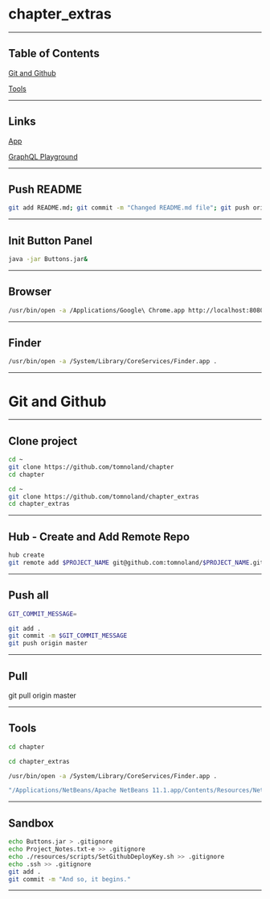 # chapter_extras

---

## Table of Contents

[Git and Github](#git-and-github)

[Tools](#tools)

---

## Links

[App](localhost:3000)

[GraphQL Playground](localhost:5000)

---

## Push README


```bash
git add README.md; git commit -m "Changed README.md file"; git push origin master

```


---

## Init Button Panel

```bash
java -jar Buttons.jar&

```

---

## Browser

```bash
/usr/bin/open -a /Applications/Google\ Chrome.app http://localhost:8080/

```

---

## Finder

```bash
/usr/bin/open -a /System/Library/CoreServices/Finder.app .

```


---

# Git and Github

---

## Clone project

```bash
cd ~
git clone https://github.com/tomnoland/chapter
cd chapter

```

```bash
cd ~
git clone https://github.com/tomnoland/chapter_extras
cd chapter_extras

```
---

## Hub - Create and Add Remote Repo

```bash
hub create
git remote add $PROJECT_NAME git@github.com:tomnoland/$PROJECT_NAME.git

```

---

## Push all

```bash
GIT_COMMIT_MESSAGE=

```

```bash
git add .
git commit -m $GIT_COMMIT_MESSAGE
git push origin master

```

---

## Pull

git pull origin master

---

## Tools


```bash
cd chapter

```

```bash
cd chapter_extras

```

```bash
/usr/bin/open -a /System/Library/CoreServices/Finder.app .

```

```bash
"/Applications/NetBeans/Apache NetBeans 11.1.app/Contents/Resources/NetBeans/bin/netbeans" README.md

```

---

## Sandbox


```bash
echo Buttons.jar > .gitignore
echo Project_Notes.txt-e >> .gitignore
echo ./resources/scripts/SetGithubDeployKey.sh >> .gitignore
echo .ssh >> .gitignore
git add .
git commit -m "And so, it begins."

```
---
